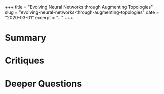 +++
title = "Evolving Neural Networks through Augmenting Topologies"
slug = "evolving-neural-networks-through-augmenting-topologies"
date = "2020-03-01"
excerpt = "..."
+++

# Summary

# Critiques

# Deeper Questions